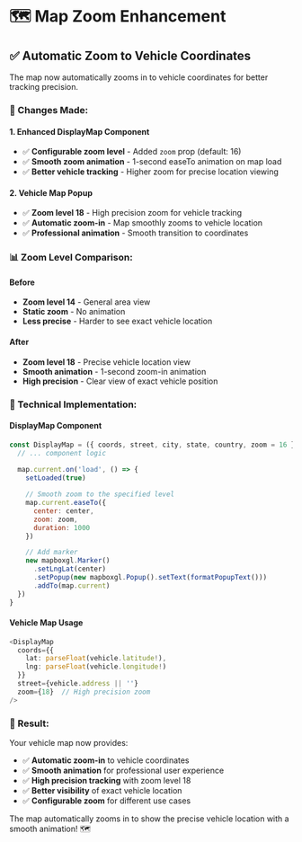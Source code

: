 # 🗺️ Map Zoom Enhancement

## ✅ **Automatic Zoom to Vehicle Coordinates**

The map now automatically zooms in to vehicle coordinates for better tracking precision.

### **🔧 Changes Made:**

#### **1. Enhanced DisplayMap Component**
- ✅ **Configurable zoom level** - Added `zoom` prop (default: 16)
- ✅ **Smooth zoom animation** - 1-second easeTo animation on map load
- ✅ **Better vehicle tracking** - Higher zoom for precise location viewing

#### **2. Vehicle Map Popup**
- ✅ **Zoom level 18** - High precision zoom for vehicle tracking
- ✅ **Automatic zoom-in** - Map smoothly zooms to vehicle location
- ✅ **Professional animation** - Smooth transition to coordinates

### **📊 Zoom Level Comparison:**

#### **Before**
- **Zoom level 14** - General area view
- **Static zoom** - No animation
- **Less precise** - Harder to see exact vehicle location

#### **After**
- **Zoom level 18** - Precise vehicle location view
- **Smooth animation** - 1-second zoom-in animation
- **High precision** - Clear view of exact vehicle position

### **🎯 Technical Implementation:**

#### **DisplayMap Component**
```javascript
const DisplayMap = ({ coords, street, city, state, country, zoom = 16 }) => {
  // ... component logic
  
  map.current.on('load', () => {
    setLoaded(true)

    // Smooth zoom to the specified level
    map.current.easeTo({
      center: center,
      zoom: zoom,
      duration: 1000
    })

    // Add marker
    new mapboxgl.Marker()
      .setLngLat(center)
      .setPopup(new mapboxgl.Popup().setText(formatPopupText()))
      .addTo(map.current)
  })
}
```

#### **Vehicle Map Usage**
```typescript
<DisplayMap 
  coords={{
    lat: parseFloat(vehicle.latitude!),
    lng: parseFloat(vehicle.longitude!)
  }}
  street={vehicle.address || ''}
  zoom={18}  // High precision zoom
/>
```

### **🚀 Result:**

Your vehicle map now provides:
- ✅ **Automatic zoom-in** to vehicle coordinates
- ✅ **Smooth animation** for professional user experience
- ✅ **High precision tracking** with zoom level 18
- ✅ **Better visibility** of exact vehicle location
- ✅ **Configurable zoom** for different use cases

The map automatically zooms in to show the precise vehicle location with a smooth animation! 🗺️

